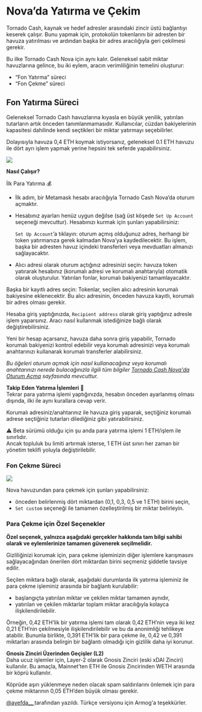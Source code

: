 # Nova’da Yatırma ve Çekim

Tornado Cash, kaynak ve hedef adresler arasındaki zincir üstü bağlantıyı keserek çalışır. Bunu yapmak için, protokolün tokenlarını bir adresten bir havuza yatırılması ve ardından başka bir adres aracılığıyla geri çekilmesi gerekir.

Bu ilke Tornado Cash Nova için aynı kalır. Geleneksel sabit miktar havuzlarına gelince, bu iki eylem, aracın verimliliğinin temelini oluşturur:

* “Fon Yatırma” süreci
* “Fon Çekme” süreci

## Fon Yatırma Süreci <a href="#fon-yatirma-suereci" id="fon-yatirma-suereci"></a>

Geleneksel Tornado Cash havuzlarına kıyasla en büyük yenilik, yatırılan tutarların artık önceden tanımlanmamasıdır. Kullanıcılar, cüzdan bakiyelerinin kapasitesi dahilinde kendi seçtikleri bir miktar yatırmayı seçebilirler.

Dolayısıyla havuza 0,4 ETH koymak istiyorsanız, geleneksel 0.1 ETH havuzu ile dört ayrı işlem yapmak yerine hepsini tek seferde yapabilirsiniz.

![](https://i.imgur.com/8HZYuJB.gif)

**Nasıl Çalışır?**

İlk Para Yatırma 💰

* İlk adım, bir Metamask hesabı aracılığıyla Tornado Cash Nova’da oturum açmaktır.
*   Hesabınız ayarları henüz uygun değilse (sağ üst köşede `Set Up Account` seçeneği mevcuttur). Hesabınızı kurmak için şunları yapabilirsiniz:

    `Set Up Account`’a tıklayın: oturum açmış olduğunuz adres, herhangi bir token yatırmanıza gerek kalmadan Nova’ya kaydedilecektir. Bu işlem, başka bir adresten havuz içindeki transferleri veya mevduatları almanızı sağlayacaktır.
* Alıcı adresi olarak oturum açtığınız adresinizi seçin: havuza token yatırarak hesabınız (korumalı adresi ve korumalı anahtarıyla) otomatik olarak oluşturulur. Yatırılan fonlar, korumalı bakiyenizi tamamlayacaktır.

Başka bir kayıtlı adres seçin: Tokenlar, seçilen alıcı adresinin korumalı bakiyesine eklenecektir. Bu alıcı adresinin, önceden havuza kayıtlı, korumalı bir adres olması gerekir.

Hesaba giriş yaptığınızda, `Recipient address` olarak giriş yaptığınız adresle işlem yaparsınız. Aracı nasıl kullanmak istediğinize bağlı olarak değiştirebilirsiniz.

Yeni bir hesap açarsanız, havuza daha sonra giriş yapabilir, Tornado korumalı bakiyenizi kontrol edebilir veya korumalı adresinizi veya korumalı anahtarınızı kullanarak korumalı transferler alabilirsiniz.

_Bu öğeleri oturum açmak için nasıl kullanacağınız veya korumalı anahtarınızı nerede bulacağınızla ilgili tüm bilgiler_ [_Tornado Cash Nova'da Oturum Açma_](tornado-cash-novada-oturum-acma.md) _sayfasında mevcuttur._

**Takip Eden Yatırma İşlemleri** 💸\
Tekrar para yatırma işlemi yaptığınızda, hesabın önceden ayarlanmış olması dışında, ilki ile aynı kurallara cevap verir.

Korumalı adresiniz/anahtarınız ile havuza giriş yaparak, seçtiğiniz korumalı adrese seçtiğiniz tutarları dilediğiniz gibi yatırabilirsiniz.

⚠️ Beta sürümü olduğu için şu anda para yatırma işlemi 1 ETH/işlem ile sınırlıdır.\
Ancak topluluk bu limiti artırmak isterse, 1 ETH üst sınırı her zaman bir yönetim teklifi yoluyla değiştirilebilir.

### Fon Çekme Süreci <a href="#fon-cekme-suereci" id="fon-cekme-suereci"></a>

![](https://i.imgur.com/6dnc9bg.gif)

Nova havuzundan para çekmek için şunları yapabilirsiniz:

* önceden belirlenmiş dört miktardan (0,1, 0,3, 0,5 ve 1 ETH) birini seçin,
* `Set custom` seçeneği ile tamamen özelleştirilmiş bir miktar belirleyin.

### Para Çekme için Özel Seçenekler <a href="#para-cekme-icin-oezel-secenekler" id="para-cekme-icin-oezel-secenekler"></a>

**Özel seçenek, yalnızca aşağıdaki gerçekler hakkında tam bilgi sahibi olarak ve eylemlerinize tamamen güvenerek seçilmelidir.**

Gizliliğinizi korumak için, para çekme işleminizin diğer işlemlere karışmasını sağlayacağından önerilen dört miktardan birini seçmeniz şiddetle tavsiye edilir.

Seçilen miktara bağlı olarak, aşağıdaki durumlarda ilk yatırma işleminiz ile para çekme işleminiz arasında bir bağlantı kurulabilir:

* başlangıçta yatırılan miktar ve çekilen miktar tamamen aynıdır,
* yatırılan ve çekilen miktarlar toplam miktar aracılığıyla kolayca ilişkilendirilebilir.

Örneğin, 0,42 ETH’lik bir yatırma işlemi tam olarak 0,42 ETH’nin veya iki kez 0,21 ETH’nin çekilmesiyle ilişkilendirilebilir ve bu da anonimliği tehlikeye atabilir. Bununla birlikte, 0,391 ETH’lik bir para çekme ile, 0,42 ve 0,391 miktarları arasında belirgin bir bağlantı olmadığı için gizlilik daha iyi korunur.

**Gnosis Zinciri Üzerinden Geçişler (L2)**\
Daha ucuz işlemler için, Layer-2 olarak Gnosis Zinciri (eski xDAI Zinciri) kullanılır. Bu amaçla, Mainnet’ten ETH ile Gnosis Zincirinden WETH arasında bir köprü kullanılır.

Köprüde aşırı yüklenmeye neden olacak spam saldırılarını önlemek için para çekme miktarının 0,05 ETH’den büyük olması gerekir.

[@ayefda\_\_ ](https://torn.community/u/ayefda)tarafından yazıldı. Türkçe versiyonu için Armog'a teşekkürler.
